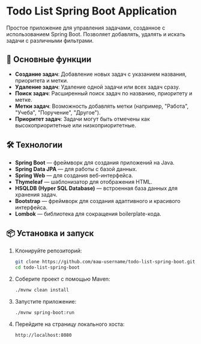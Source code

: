 # Todo List Spring Boot Application

Простое приложение для управления задачами, созданное с использованием Spring Boot. Позволяет добавлять, удалять и искать задачи с различными фильтрами.

## 🚀 Основные функции

- **Создание задач**: Добавление новых задач с указанием названия, приоритета и метки.
- **Удаление задач**: Удаление одной задачи или всех задач сразу.
- **Поиск задач**: Расширенный поиск задач по названию, приоритету и метке.
- **Метки задач**: Возможность добавлять метки (например, "Работа", "Учеба", "Поручение", "Другое").
- **Приоритет задач**: Задачи могут быть отмечены как высокоприоритетные или низкоприоритетные.

## 🛠️ Технологии

- **Spring Boot** — фреймворк для создания приложений на Java.
- **Spring Data JPA** — для работы с базой данных.
- **Spring Web** — для создания веб-интерфейса.
- **Thymeleaf** — шаблонизатор для отображения HTML.
- **HSQLDB (Hyper SQL Database)** — встроенная база данных для хранения задач.
- **Bootstrap** — фреймворк для создания адаптивного и красивого интерфейса.
- **Lombok** — библиотека для сокращения boilerplate-кода.

## 📦 Установка и запуск

1. Клонируйте репозиторий:
   ```bash
   git clone https://github.com/ваш-username/todo-list-spring-boot.git
   cd todo-list-spring-boot
2. Соберите проект с помощью Maven:
   ```bash
   ./mvnw clean install
3. Запустите приложение:
   ```bash
   ./mvnw spring-boot:run
4. Перейдите на страницу локального хоста:
   ```bash
   http://localhost:8080


